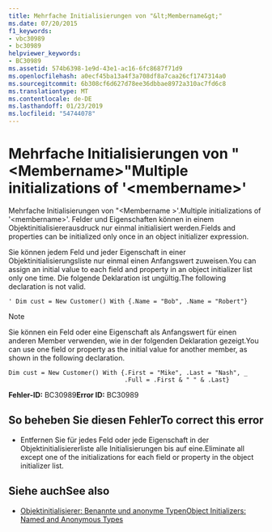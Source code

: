 ```yaml
---
title: Mehrfache Initialisierungen von "&lt;Membername&gt;"
ms.date: 07/20/2015
f1_keywords:
- vbc30989
- bc30989
helpviewer_keywords:
- BC30989
ms.assetid: 574b6398-1e9d-43e1-ac16-6fc8687f71d9
ms.openlocfilehash: a0ecf45ba13a4f3a708df8a7caa26cf1747314a0
ms.sourcegitcommit: 6b308cf6d627d78ee36dbbae8972a310ac7fd6c8
ms.translationtype: MT
ms.contentlocale: de-DE
ms.lasthandoff: 01/23/2019
ms.locfileid: "54744078"
---
```

# <a name="multiple-initializations-of-ltmembernamegt"></a><span data-ttu-id="6524a-102">Mehrfache Initialisierungen von "&lt;Membername&gt;"</span><span class="sxs-lookup"><span data-stu-id="6524a-102">Multiple initializations of '&lt;membername&gt;'</span></span>
<span data-ttu-id="6524a-103">Mehrfache Initialisierungen von "\<Membername >'.</span><span class="sxs-lookup"><span data-stu-id="6524a-103">Multiple initializations of '\<membername>'.</span></span> <span data-ttu-id="6524a-104">Felder und Eigenschaften können in einem Objektinitialisiererausdruck nur einmal initialisiert werden.</span><span class="sxs-lookup"><span data-stu-id="6524a-104">Fields and properties can be initialized only once in an object initializer expression.</span></span>  
  
 <span data-ttu-id="6524a-105">Sie können jedem Feld und jeder Eigenschaft in einer Objektinitialisierungsliste nur einmal einen Anfangswert zuweisen.</span><span class="sxs-lookup"><span data-stu-id="6524a-105">You can assign an initial value to each field and property in an object initializer list only one time.</span></span> <span data-ttu-id="6524a-106">Die folgende Deklaration ist ungültig.</span><span class="sxs-lookup"><span data-stu-id="6524a-106">The following declaration is not valid.</span></span>  
  
```  
' Dim cust = New Customer() With {.Name = "Bob", .Name = "Robert"}  
```  
  
> [!NOTE]
>  <span data-ttu-id="6524a-107">Sie können ein Feld oder eine Eigenschaft als Anfangswert für einen anderen Member verwenden, wie in der folgenden Deklaration gezeigt.</span><span class="sxs-lookup"><span data-stu-id="6524a-107">You can use one field or property as the initial value for another member, as shown in the following declaration.</span></span>  
  
```  
Dim cust = New Customer() With {.First = "Mike", .Last = "Nash", _  
                                .Full = .First & " " & .Last}  
```  
  
 <span data-ttu-id="6524a-108">**Fehler-ID:** BC30989</span><span class="sxs-lookup"><span data-stu-id="6524a-108">**Error ID:** BC30989</span></span>  
  
## <a name="to-correct-this-error"></a><span data-ttu-id="6524a-109">So beheben Sie diesen Fehler</span><span class="sxs-lookup"><span data-stu-id="6524a-109">To correct this error</span></span>  
  
-   <span data-ttu-id="6524a-110">Entfernen Sie für jedes Feld oder jede Eigenschaft in der Objektinitialisiererliste alle Initialisierungen bis auf eine.</span><span class="sxs-lookup"><span data-stu-id="6524a-110">Eliminate all except one of the initializations for each field or property in the object initializer list.</span></span>  
  
## <a name="see-also"></a><span data-ttu-id="6524a-111">Siehe auch</span><span class="sxs-lookup"><span data-stu-id="6524a-111">See also</span></span>
- [<span data-ttu-id="6524a-112">Objektinitialisierer: Benannte und anonyme Typen</span><span class="sxs-lookup"><span data-stu-id="6524a-112">Object Initializers: Named and Anonymous Types</span></span>](../../visual-basic/programming-guide/language-features/objects-and-classes/object-initializers-named-and-anonymous-types.md)

